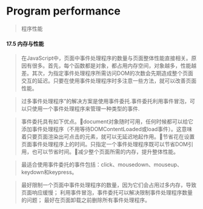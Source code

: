# Program performance

> 程序性能


#### 17.5 内存与性能

> 在JavaScript中，页面中事件处理程序的数量与页面整体性能直接相关。原因有很多。首先，每个函数都是对象，都占用内存空间，对象越多，性能越差。其次，为指定事件处理程序所需访问DOM的次数会先期造成整个页面交互的延迟。只要在使用事件处理程序时多注意一些方法，就可以改善页面性能。

> 过多事件处理程序”的解决方案是使用事件委托.事件委托利用事件冒泡，可以只使用一个事件处理程序来管理一种类型的事件.

> 事件委托具有如下优点。document对象随时可用，任何时候都可以给它添加事件处理程序（不用等待DOMContentLoaded或load事件）。这意味着只要页面渲染出可点击的元素，就可以无延迟地起作用。节省花在设置页面事件处理程序上的时间。只指定一个事件处理程序既可以节省DOM引用，也可以节省时间。减少整个页面所需的内存，提升整体性能。

> 最适合使用事件委托的事件包括：click、mousedown、mouseup、keydown和keypress。

> 最好限制一个页面中事件处理程序的数量，因为它们会占用过多内存，导致页面响应缓慢；
> 利用事件冒泡，事件委托可以解决限制事件处理程序数量的问题；
> 最好在页面卸载之前删除所有事件处理程序。